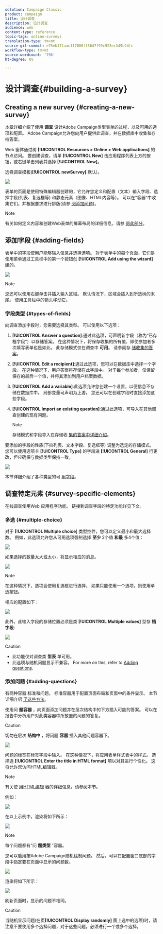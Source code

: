 ```yaml
---
solution: Campaign Classic
product: campaign
title: 设计调查
description: 设计调查
audience: web
content-type: reference
topic-tags: online-surveys
translation-type: tm+mt
source-git-commit: e76eb171aac1f7088ff8647f99c928ec349b24fc
workflow-type: tm+mt
source-wordcount: '796'
ht-degree: 0%

---
```



# 设计调查{#building-a-survey}

## Creating a new survey {#creating-a-new-survey}

本章详细介绍了使用 **调查** 设计Adobe Campaign类型表单的过程，以及可用的选项和配置。 Adobe Campaign允许您向用户提供此调查，并在数据库中收集和存档答案。

Web 窗体通过树 **[!UICONTROL Resources > Online > Web applications]** 的节点访问。 要创建调查，请单 **[!UICONTROL New]** 击应用程序列表上方的按钮，或右键单击列表并选择 **[!UICONTROL New]**。

选择调查模板(**[!UICONTROL newSurvey]** 默认)。

![](assets/s_ncs_admin_survey_select_template.png)

表单的页面是使用特殊编辑器创建的，它允许您定义和配置（文本）输入字段、选择字段(列表、复选框等) 和静态元素（图像、HTML内容等）。 可以在“容器”中收集它们，并根据要求进行排版(请参 [阅添加问题](#adding-questions))。

>[!NOTE]
>
>有关如何定义内容和创建Web表单的屏幕布局的详细信息，请参 [阅此部分](../../web/using/about-web-forms.md)。

## 添加字段 {#adding-fields}

表单中的字段使用户能够输入信息并选择选项。 对于表单中的每个页面，它们是使用菜单通过工具栏中的第一个按钮创 **[!UICONTROL Add using the wizard]** 建的。

![](assets/s_ncs_admin_survey_add_field_menu.png)

>[!NOTE]
>
>您还可以使用右键单击并插入输入区域。 默认情况下，区域会插入到所选树的末尾。 使用工具栏中的箭头移动它。

### 字段类型 {#types-of-fields}

向调查添加字段时，您需要选择其类型。 可以使用以下选项：

1. **[!UICONTROL Answer a question]**:通过此选项，可声明新字段（称为“已存档字段”）以存储答案。 在这种情况下，将保存收集的所有值，即使参加者多次填写表单也是如此。 此存储模式仅在调查中 **可用**。 请参阅存 [储收集的答案](../../web/using/managing-answers.md#storing-collected-answers)。
1. **[!UICONTROL Edit a recipient]**:通过此选项，您可以在数据库中选择一个字段。 在这种情况下，用户答案将存储在此字段中。 对于每个参加者，仅保留保存的最后一个值，并将其添加到用户档案数据。
1. **[!UICONTROL Add a variable]**:此选项允许您创建一个设置，以便信息不存储在数据库中。 局部变量可声明为上游。 您还可以在创建字段时直接添加这些字段。
1. **[!UICONTROL Import an existing question]**:通过此选项，可导入在其他调查创建的现有问题。

   >[!NOTE]
   >
   >存储模式和字段导入在存储收 [集的答案中详细介绍](../../web/using/managing-answers.md#storing-collected-answers)。

要添加的字段的性质(下拉列表、文本字段、复选框等) 调整为选定的存储模式。 您可以使用选项卡 **[!UICONTROL Type]** 的字段进 **[!UICONTROL General]** 行更改，但应确保与数据类型保持一致。

![](assets/s_ncs_admin_survey_change_type.png)

本节详细介绍了各种类型的可 [用字段](../../web/using/about-web-forms.md)。

## 调查特定元素 {#survey-specific-elements}

在线调查使用Web 应用程序功能。 链接到调查字段的特定功能详见下文。

### 多选 {#multiple-choice}

对于 **[!UICONTROL Multiple choice]** 类型控件，您可以定义最小和最大选择数。 例如，此选项允许您从可用选项强制选择 **至少** 2个值 **和最** 多4个值：

![](assets/s_ncs_admin_survey_multichoice_ex1.png)

如果选择的数量太大或太小，将显示相应的消息。

![](assets/s_ncs_admin_survey_multichoice_ex2.png)

>[!NOTE]
>
>在这种情况下，选项会使用复选框进行选择。 如果只能使用一个选项，则使用单选按钮。

相应的配置如下：

![](assets/s_ncs_admin_survey_multichoice_ex3.png)

此外，此输入字段的存储位置必须是类 **[!UICONTROL Multiple values]** 型存 **档字段**:

![](assets/s_ncs_admin_survey_multiple_values_field.png)

>[!CAUTION]
>
>* 此功能仅对调查类 **型表** 单可用。
>* 此选项与随机问题显示不兼容。 For more on this, refer to [Adding questions](#adding-questions).


### 添加问题 {#adding-questions}

有两种容器:标准和问题。 标准容器用于配置页面布局和页面中的条件显示。 本节详细介绍 [了这些方法](../../web/using/about-web-forms.md)。

使用问 **题容器** ，向页面添加问题并在层次结构中的下方插入可能的答案。 可以在报告中分析用户对此类容器中所放置的问题的答复。

>[!CAUTION]
>
>切勿在层次 **结构中** ，将问题 **容器** 插入其他问题容器下。

![](assets/s_ncs_admin_question_label.png)

问题的标签在标签字段中输入。 在这种情况下，将应用表单样式表中的样式。 选择选 **[!UICONTROL Enter the title in HTML format]** 项以对其进行个性化。 这将允许您访问HTML编辑器。

>[!NOTE]
>
>有关使 [用HTML编辑](../../web/using/about-web-forms.md) 器的详细信息，请参阅本节。

例如：

![](assets/s_ncs_admin_survey_containers_qu_arbo.png)

在以上示例中，渲染将如下所示：

![](assets/s_ncs_admin_survey_containers_qu_ex.png)

>[!NOTE]
>
>每个问题都有“问 **题类型** ”容器。

您可以启用按Adobe Campaign随机绘制问题。 然后，可以在配置窗口底部的字段中指定要在页面中显示的问题数。

![](assets/s_ncs_admin_survey_containers_qu_display.png)

渲染将如下所示：

![](assets/s_ncs_admin_survey_containers_qu_display_rendering.png)

刷新页面时，显示的问题不相同。

>[!CAUTION]
>
>当随机显示问题(在页&#x200B;**[!UICONTROL Display randomly]** 面上选中的选项)时，请注意不要使用多个选择问题，对于这些问题，必须进行一个或多个选择。

